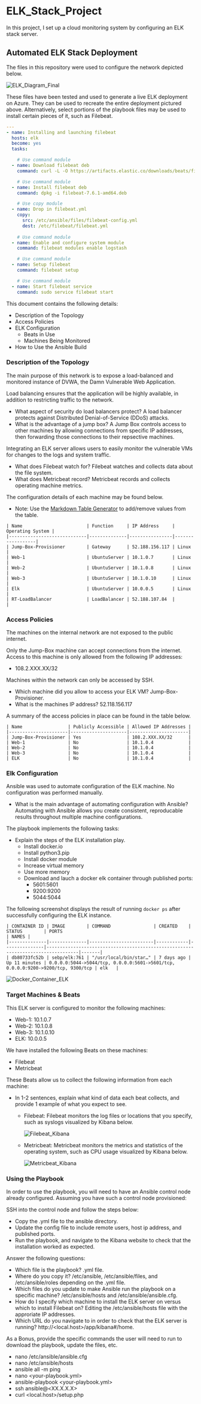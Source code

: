 # ELK_Stack_Project

In this project, I set up a cloud monitoring system by configuring an ELK stack server.

## Automated ELK Stack Deployment

The files in this repository were used to configure the network depicted below.

![ELK_Diagram_Final](Diagrams/Cloud_Security_Diagram_ELK_Final.png)

These files have been tested and used to generate a live ELK deployment on Azure. They can be used to recreate the entire deployment pictured above. Alternatively, select portions of the playbook files may be used to install certain pieces of it, such as Filebeat.

```yml
---
- name: Installing and launching filebeat
  hosts: elk
  become: yes
  tasks:

    # Use command module
  - name: Download filebeat deb
    command: curl -L -O https://artifacts.elastic.co/downloads/beats/filebeat/filebeat-7.6.1-amd64.deb

    # Use command module
  - name: Install filebeat deb
    command: dpkg -i filebeat-7.6.1-amd64.deb

    # Use copy module
  - name: Drop in filebeat.yml
    copy:
      src: /etc/ansible/files/filebeat-config.yml
      dest: /etc/filebeat/filebeat.yml
 
    # Use command module
  - name: Enable and configure system module
    command: filebeat modules enable logstash

    # Use command module
  - name: Setup filebeat
    command: filebeat setup

    # Use command module
  - name: Start filebeat service
    command: sudo service filebeat start
```

This document contains the following details:
- Description of the Topology
- Access Policies
- ELK Configuration
  - Beats in Use
  - Machines Being Monitored
- How to Use the Ansible Build

### Description of the Topology

The main purpose of this network is to expose a load-balanced and monitored instance of DVWA, the Damn Vulnerable Web Application.

Load balancing ensures that the application will be highly available, in addition to restricting traffic to the network.
- What aspect of security do load balancers protect? A load balancer protects against Distributed Denial-of-Service (DDoS) attacks.
- What is the advantage of a jump box? A Jump Box controls access to other machines by allowing connections from specific IP addresses, then forwarding those connections to their repsective machines.

Integrating an ELK server allows users to easily monitor the vulnerable VMs for changes to the logs and system traffic.
- What does Filebeat watch for? Filebeat watches and collects data about the file system.
- What does Metricbeat record? Metricbeat records and collects operating machine metrics.

The configuration details of each machine may be found below. 
- Note: Use the [Markdown Table Generator](http://www.tablesgenerator.com/markdown_tables) to add/remove values from the table.

```
| Name                        | Function     | IP Address     | Operating System |
|-----------------------------|--------------|----------------|------------------|
| Jump-Box-Provisioner        | Gateway      | 52.188.156.117 | Linux            |
| Web-1                       | UbuntuServer | 10.1.0.7       | Linux            |
| Web-2                       | UbuntuServer | 10.1.0.8       | Linux            |
| Web-3                       | UbuntuServer | 10.1.0.10      | Linux            |  
| Elk                         | UbuntuServer | 10.0.0.5       | Linux            |
| RT-LoadBalancer             | LoadBalancer | 52.188.107.84  |                  |
```

### Access Policies

The machines on the internal network are not exposed to the public internet. 

Only the Jump-Box machine can accept connections from the internet. Access to this machine is only allowed from the following IP addresses:
- 108.2.XXX.XX/32

Machines within the network can only be accessed by SSH.
- Which machine did you allow to access your ELK VM? Jump-Box-Provisioner. 
- What is the machines IP address? 52.118.156.117

A summary of the access policies in place can be found in the table below.

```
| Name                 | Publicly Accessible | Allowed IP Addresses |
|----------------------|---------------------|----------------------|
| Jump-Box-Provisioner | Yes                 | 108.2.XXX.XX/32      |
| Web-1                | No                  | 10.1.0.4             |
| Web-2                | No                  | 10.1.0.4             |
| Web-3                | No                  | 10.1.0.4             |
| ELK                  | No                  | 10.1.0.4             |
```

### Elk Configuration

Ansible was used to automate configuration of the ELK machine. No configuration was performed manually.
- What is the main advantage of automating configuration with Ansible? Automating with Ansible allows you create consistent, reproducable results throughout multiple machine configurations.

The playbook implements the following tasks:
- Explain the steps of the ELK installation play.
   - Install docker.io
   - Install python3.pip
   - Install docker module
   - Increase virtual memory
   - Use more memory
   - Download and lauch a docker elk container through published ports:
      - 5601:5601
      - 9200:9200
      - 5044:5044

The following screenshot displays the result of running `docker ps` after successfully configuring the ELK instance.

```
| CONTAINER ID | IMAGE        | COMMAND                | CREATED    | STATUS        | PORTS                                                                            | NAMES |
|--------------|--------------|------------------------|------------|---------------|----------------------------------------------------------------------------------|-------|
| db80733fc52b | sebp/elk:761 | "/usr/local/bin/star…" | 7 days ago | Up 11 minutes | 0.0.0.0:5044->5044/tcp, 0.0.0.0:5601->5601/tcp, 0.0.0.0:9200->9200/tcp, 9300/tcp | elk   |
```

![Docker_Container_ELK](Screenshots/Docker_Container_ELK.png)

### Target Machines & Beats
This ELK server is configured to monitor the following machines:
- Web-1: 10.1.0.7
- Web-2: 10.1.0.8
- Web-3: 10.1.0.10
- ELK: 10.0.0.5

We have installed the following Beats on these machines:
- Filebeat
- Metricbeat

These Beats allow us to collect the following information from each machine:
- In 1-2 sentences, explain what kind of data each beat collects, and provide 1 example of what you expect to see.

   - Filebeat: Filebeat monitors the log files or locations that you specify, such as syslogs visualized by Kibana below.

      ![Filebeat_Kibana](Screenshots/Filebeat_Syslog.png)

   - Metricbeat: Metricbeat monitors the metrics and statistics of the operating system, such as CPU usage visualized by Kibana below.

      ![Metricbeat_Kibana](Screenshots/Metricbeat_System.png)

### Using the Playbook
In order to use the playbook, you will need to have an Ansible control node already configured. Assuming you have such a control node provisioned: 

SSH into the control node and follow the steps below:
- Copy the .yml file to the ansible directory.
- Update the config file to include remote users, host ip address, and published ports.  
- Run the playbook, and navigate to the Kibana website to check that the installation worked as expected.

Answer the following questions:
- Which file is the playbook? .yml file.
- Where do you copy it? /etc/ansible, /etc/ansible/files, and /etc/ansible/roles depending on the .yml file.
- Which files do you update to make Ansible run the playbook on a specific machine? /etc/ansible/hosts and /etc/ansible/ansible.cfg.
- How do I specify which machine to install the ELK server on versus which to install Filebeat on? Editing the /etc/ansible/hosts file with the approriate IP addresses.
- Which URL do you navigate to in order to check that the ELK server is running? http://<local.host>/app/kibana#/home.

As a Bonus, provide the specific commands the user will need to run to download the playbook, update the files, etc.
- nano /etc/ansible/ansible.cfg
- nano /etc/ansible/hosts
- ansible all -m ping
- nano <your-playbook.yml>
- ansible-playbook <your-playbook.yml>
- ssh ansible@<XX.X.X.X>
- curl <local.host>/setup.php
